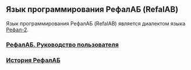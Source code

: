 
Язык программирования РефалАБ (RefalAB)
------------------------------------------------

Язык программирования РефалАБ (RefalAB) является
диалектом языка [Рефал-2](http://www.refal.net/~belous/refal2-r.htm).

### [РефалАБ. Руководство пользователя](https://github.com/Aleksandr3Bocharov/RefalAB/blob/main/docs/R_0.md)

### [История РефалАБ](History.md)
